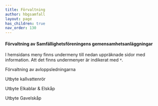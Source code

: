 ```yaml
---
title: Förvaltning
author: hbgsamfall
layout: page
has_children: true
nav_order: 130
---
```


#### **Förvaltning av Samfällighetsföreningens gemensamhetsanläggningar**

I hemsidans meny finns undermeny till nedan uppräknade sidor med information. Att det finns undermenyer är indikerat med ˅.

Förvaltning av avloppsledningarna

Utbyte kallvattenrör

Utbyte Elkablar & Elskåp

Utbyte Gavelskåp
